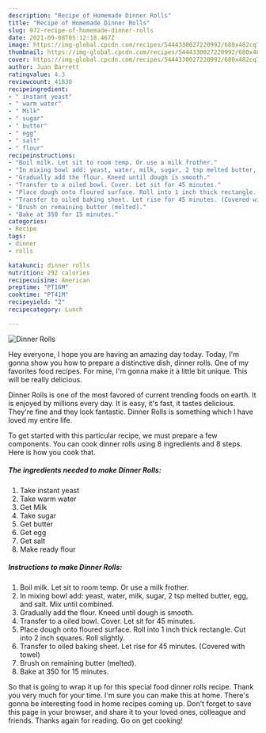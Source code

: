 ```yaml
---
description: "Recipe of Homemade Dinner Rolls"
title: "Recipe of Homemade Dinner Rolls"
slug: 972-recipe-of-homemade-dinner-rolls
date: 2021-09-08T05:12:18.467Z
image: https://img-global.cpcdn.com/recipes/5444330027220992/680x482cq70/dinner-rolls-recipe-main-photo.jpg
thumbnail: https://img-global.cpcdn.com/recipes/5444330027220992/680x482cq70/dinner-rolls-recipe-main-photo.jpg
cover: https://img-global.cpcdn.com/recipes/5444330027220992/680x482cq70/dinner-rolls-recipe-main-photo.jpg
author: Juan Barrett
ratingvalue: 4.3
reviewcount: 41830
recipeingredient:
- " instant yeast"
- " warm water"
- " Milk"
- " sugar"
- " butter"
- " egg"
- " salt"
- " flour"
recipeinstructions:
- "Boil milk. Let sit to room temp. Or use a milk frother."
- "In mixing bowl add: yeast, water, milk, sugar, 2 tsp melted butter, egg, and salt. Mix until combined."
- "Gradually add the flour. Kneed until dough is smooth."
- "Transfer to a oiled bowl. Cover. Let sit for 45 minutes."
- "Place dough onto floured surface. Roll into 1 inch thick rectangle. Cut into 2 inch squares. Roll slightly."
- "Transfer to oiled baking sheet. Let rise for 45 minutes. (Covered with towel)"
- "Brush on remaining butter (melted)."
- "Bake at 350 for 15 minutes."
categories:
- Recipe
tags:
- dinner
- rolls

katakunci: dinner rolls 
nutrition: 292 calories
recipecuisine: American
preptime: "PT16M"
cooktime: "PT41M"
recipeyield: "2"
recipecategory: Lunch

---
```



![Dinner Rolls](https://img-global.cpcdn.com/recipes/5444330027220992/680x482cq70/dinner-rolls-recipe-main-photo.jpg)

Hey everyone, I hope you are having an amazing day today. Today, I'm gonna show you how to prepare a distinctive dish, dinner rolls. One of my favorites food recipes. For mine, I'm gonna make it a little bit unique. This will be really delicious.



Dinner Rolls is one of the most favored of current trending foods on earth. It is enjoyed by millions every day. It is easy, it's fast, it tastes delicious. They're fine and they look fantastic. Dinner Rolls is something which I have loved my entire life.


To get started with this particular recipe, we must prepare a few components. You can cook dinner rolls using 8 ingredients and 8 steps. Here is how you cook that.

<!--inarticleads1-->

##### The ingredients needed to make Dinner Rolls:

1. Take  instant yeast
1. Take  warm water
1. Get  Milk
1. Take  sugar
1. Get  butter
1. Get  egg
1. Get  salt
1. Make ready  flour




<!--inarticleads2-->

##### Instructions to make Dinner Rolls:

1. Boil milk. Let sit to room temp. Or use a milk frother.
1. In mixing bowl add: yeast, water, milk, sugar, 2 tsp melted butter, egg, and salt. Mix until combined.
1. Gradually add the flour. Kneed until dough is smooth.
1. Transfer to a oiled bowl. Cover. Let sit for 45 minutes.
1. Place dough onto floured surface. Roll into 1 inch thick rectangle. Cut into 2 inch squares. Roll slightly.
1. Transfer to oiled baking sheet. Let rise for 45 minutes. (Covered with towel)
1. Brush on remaining butter (melted).
1. Bake at 350 for 15 minutes.




So that is going to wrap it up for this special food dinner rolls recipe. Thank you very much for your time. I'm sure you can make this at home. There's gonna be interesting food in home recipes coming up. Don't forget to save this page in your browser, and share it to your loved ones, colleague and friends. Thanks again for reading. Go on get cooking!
